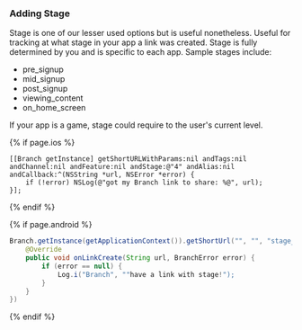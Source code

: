 ### Adding Stage

Stage is one of our lesser used options but is useful nonetheless. Useful for tracking at what stage in your app a link was created. Stage is fully determined by you and is specific to each app. Sample stages include:

* pre_signup
* mid_signup
* post_signup
* viewing_content
* on_home_screen

If your app is a game, stage could require to the user's current level.

<!--- iOS -->
{% if page.ios %}

~~~ objc
[[Branch getInstance] getShortURLWithParams:nil andTags:nil andChannel:nil andFeature:nil andStage:@"4" andAlias:nil andCallback:^(NSString *url, NSError *error) {
    if (!error) NSLog(@"got my Branch link to share: %@", url);
}];
~~~

{% endif %}
<!--- /iOS -->


<!--- Android -->
{% if page.android %}

~~~ java
Branch.getInstance(getApplicationContext()).getShortUrl("", "", "stage_four", null, new BranchLinkCreateListener() {
	@Override
	public void onLinkCreate(String url, BranchError error) {
		if (error == null) {
			Log.i("Branch", ""have a link with stage!");
		}
	}
})
~~~

{% endif %}
<!--- /Android -->
